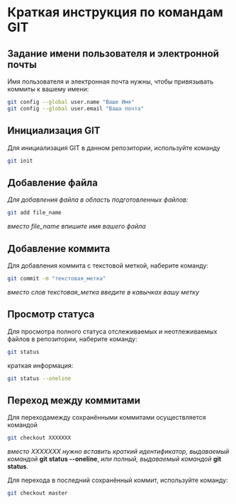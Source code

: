 # Краткая инструкция по командам GIT

## Задание имени пользователя и электронной почты
Имя пользователя и электронная почта нужны, чтобы привязывать коммиты к вашему имени:
```sh
git config --global user.name "Ваше Имя"
git config --global user.email "Ваша почта"
```

## Инициализация GIT
Для инициализация GIT в данном репозитории, используйте команду
```sh
git init
```
## Добавление файла 

*Для добавления файла в область подготовленных файлов:*
```sh
git add file_name
```
*вместо file_name впишите имя вашего файла*

## Добавление коммита

Для добавления коммита с текстовой меткой, наберите команду:
```sh
git commit -m "текстовая_метка"
```
*вместо слов текстовая_метка введите в кавычках вашу метку*

## Просмотр статуса

Для просмотра полного статуса отслеживаемых и неотлеживаемых файлов в репозитории, наберите команду:
```sh
git status
```
краткая информация:
```sh
git status --oneline
```
## Переход между коммитами

Для переходамежду сохранёнными коммитами осуществляется командой 
```sh
git checkout XXXXXXX
```
*вместо ХХХХХХХ нужно вставить краткий идентификатор, выдаваемый командой* **git status --oneline**, *или полный, выдаваемый командой* **git status**.

Для перехода в последний сохранённый коммит, используйте команду:
```sh
git checkout master
```
